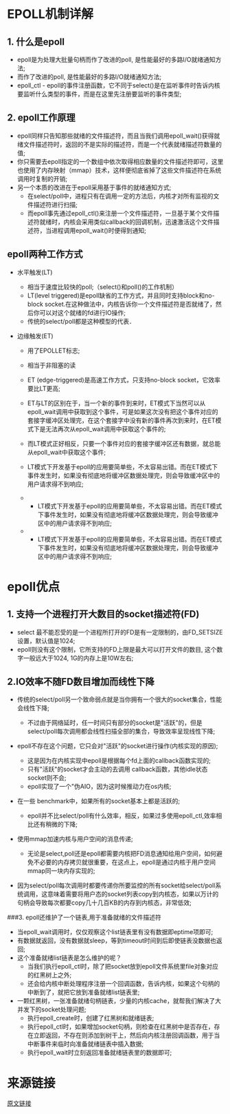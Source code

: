 # EPOLL机制详解

## 1. 什么是epoll

 - epoll是为处理大批量句柄而作了改进的poll, 是性能最好的多路I/O就绪通知方法;
 - 而作了改进的poll, 是性能最好的多路I/O就绪通知方法;
 - epoll_ctl - epoll的事件注册函数，它不同于select()是在监听事件时告诉内核要监听什么类型的事件，而是在这里先注册要监听的事件类型;

## 2. epoll工作原理

- epoll同样只告知那些就绪的文件描述符，而且当我们调用epoll_wait()获得就绪文件描述符时，返回的不是实际的描述符，而是一个代表就绪描述符数量的值;
- 你只需要去epoll指定的一个数组中依次取得相应数量的文件描述符即可，这里也使用了内存映射（mmap）技术，这样便彻底省掉了这些文件描述符在系统调用时复制的开销;
- 另一个本质的改进在于epoll采用基于事件的就绪通知方式;
  - 在select/poll中，进程只有在调用一定的方法后，内核才对所有监视的文件描述符进行扫描;
  - 而epoll事先通过epoll_ctl()来注册一个文件描述符，一旦基于某个文件描述符就绪时，内核会采用类似callback的回调机制，迅速激活这个文件描述符，当进程调用epoll_wait()时便得到通知;

## epoll两种工作方式

- 水平触发(LT)

  - 相当于速度比较快的poll;（select()和poll()的工作机制）
  - LT(level triggered)是epoll缺省的工作方式，并且同时支持block和no-block socket.在这种做法中，内核告诉你一个文件描述符是否就绪了，然后你可以对这个就绪的fd进行IO操作;
  - 传统的select/poll都是这种模型的代表．

- 边缘触发(ET)

  - 用了EPOLLET标志;
  - 相当于非阻塞的读
  - ET (edge-triggered)是高速工作方式，只支持no-block socket，它效率要比LT更高;
  - ET与LT的区别在于，当一个新的事件到来时，ET模式下当然可以从epoll_wait调用中获取到这个事件，可是如果这次没有把这个事件对应的套接字缓冲区处理完，在这个套接字中没有新的事件再次到来时，在ET模式下是无法再次从epoll_wait调用中获取这个事件的;
  - 而LT模式正好相反，只要一个事件对应的套接字缓冲区还有数据，就总能从epoll_wait中获取这个事件;

  - LT模式下开发基于epoll的应用要简单些，不太容易出错。而在ET模式下事件发生时，如果没有彻底地将缓冲区数据处理完，则会导致缓冲区中的用户请求得不到响应;
  - - LT模式下开发基于epoll的应用要简单些，不太容易出错。而在ET模式下事件发生时，如果没有彻底地将缓冲区数据处理完，则会导致缓冲区中的用户请求得不到响应;
  - - LT模式下开发基于epoll的应用要简单些，不太容易出错。而在ET模式下事件发生时，如果没有彻底地将缓冲区数据处理完，则会导致缓冲区中的用户请求得不到响应;

# epoll优点

## 1. 支持一个进程打开大数目的socket描述符(FD)

- select 最不能忍受的是一个进程所打开的FD是有一定限制的，由FD_SETSIZE设置，默认值是1024;
- epoll则没有这个限制，它所支持的FD上限是最大可以打开文件的数目, 这个数字一般远大于1024, 1G的内存上是10W左右;

## 2.IO效率不随FD数目增加而线性下降

- 传统的select/poll另一个致命弱点就是当你拥有一个很大的socket集合，性能会线性下降;

  - 不过由于网络延时，任一时间只有部分的socket是"活跃"的，但是select/poll每次调用都会线性扫描全部的集合，导致效率呈现线性下降;

- epoll不存在这个问题，它只会对"活跃"的socket进行操作(内核实现的原因);

  - 这是因为在内核实现中epoll是根据每个fd上面的callback函数实现的;
  - 只有"活跃"的socket才会主动的去调用 callback函数，其他idle状态socket则不会;
  - epoll实现了一个"伪AIO，因为这时候推动力在os内核;

- 在一些 benchmark中，如果所有的socket基本上都是活跃的;

  - epoll并不比select/poll有什么效率，相反，如果过多使用epoll_ctl,效率相比还有稍微的下降;

- 使用mmap加速内核与用户空间的消息传递;

  - 无论是select,poll还是epoll都需要内核把FD消息通知给用户空间，如何避免不必要的内存拷贝就很重要，在这点上，epoll是通过内核于用户空间mmap同一块内存实现的;

- 因为select/poll每次调用时都要传递你所要监控的所有socket给select/poll系统调用，这意味着需要将用户态的socket列表copy到内核态，如果以万计的句柄会导致每次都要copy几十几百KB的内存到内核态，非常低效;


###3. epoll还维护了一个链表,用于准备就绪的文件描述符

- 当epoll_wait调用时，仅仅观察这个list链表里有没有数据即eptime项即可;
- 有数据就返回，没有数据就sleep，等到timeout时间到后即使链表没数据也返回;
- 这个准备就绪list链表是怎么维护的呢？
  - 当我们执行epoll_ctl时，除了把socket放到epoll文件系统里file对象对应的红黑树上之外;
  - 还会给内核中断处理程序注册一个回调函数，告诉内核，如果这个句柄的中断到了，就把它放到准备就绪list链表里;
- 一颗红黑树，一张准备就绪句柄链表，少量的内核cache，就帮我们解决了大并发下的socket处理问题;
  - 执行epoll_create时，创建了红黑树和就绪链表;
  - 执行epoll_ctl时，如果增加socket句柄，则检查在红黑树中是否存在，存在立即返回，不存在则添加到树干上，然后向内核注册回调函数，用于当中断事件来临时向准备就绪链表中插入数据;
  - 执行epoll_wait时立刻返回准备就绪链表里的数据即可;

# 来源链接

[原文链接](https://www.cnblogs.com/longjiang-uestc/p/9605283.html)

